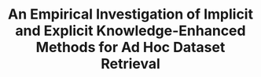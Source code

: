 ---
title: "An Empirical Investigation of Implicit and Explicit Knowledge-Enhanced Methods for Ad Hoc Dataset Retrieval"
collection: publications
excerpt: '<u><b>Weiqing Luo</b></u>, Qiaosheng Chen, Zhiyang Zhang, Zixian Huang, Gong Cheng' 
time: '2023'
# <!-- date: 2022-11-01 -->
venue: 'The 2023 Conference on Empirical Methods in Natural Language Processing, findings'
paperurl: '/files/2023_EMNLP_Emp.pdf'
codeurl: 'https://github.com/nju-websoft/AHDR-KnowledgeEnhanced'
short: 'Findings of EMNLP 2023'
---